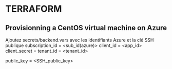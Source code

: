 # TERRAFORM
## Provisionning a CentOS virtual machine on Azure

Ajoutez secrets/backend.vars avec les identifiants Azure et la clé SSH publique
subscription_id = <sub_id(azure)>
client_id = <app_id>
client_secret = <password>
tenant_id = <tenant_id>

public_key = <SSH_public_key>
